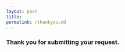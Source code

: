 ```yaml
---
layout: post
title:
permalink: /thankyou.md
---
```

   
   
   <h3>Thank you for submitting your request.</h3>
  


